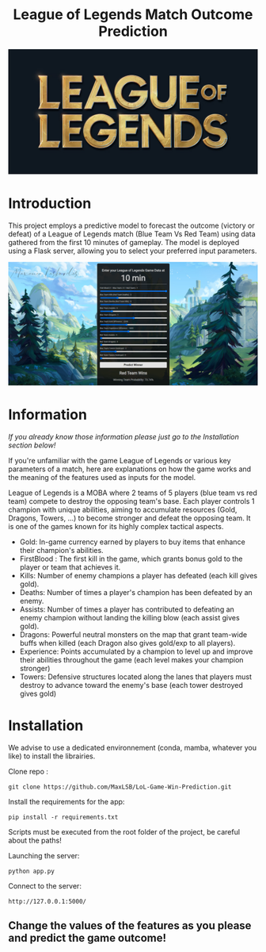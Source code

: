 <div align="center">
  <h1>League of Legends Match Outcome Prediction</h1>
  <img src="images/lol_logo.png" alt="LoL Logo" width="600"/>
</div>

# Introduction

This project employs a predictive model to forecast the outcome (victory or defeat) of a League of Legends match (Blue Team Vs Red Team) using data gathered from the first 10 minutes of gameplay. The model is deployed using a Flask server, allowing you to select your preferred input parameters.

<div align="center">
  <img src="images/interface.png" alt="Interface" width="600"/>
</div>

# Information
_If you already know those information please just go to the Installation section below!_

If you're unfamiliar with the game League of Legends or various key parameters of a match, here are explanations on how the game works and the meaning of the features used as inputs for the model.

League of Legends is a MOBA where 2 teams of 5 players (blue team vs red team) compete to destroy the opposing team's base. Each player controls 1 champion with unique abilities, aiming to accumulate resources (Gold, Dragons, Towers, ...) to become stronger and defeat the opposing team. It is one of the games known for its highly complex tactical aspects.

- Gold: In-game currency earned by players to buy items that enhance their champion's abilities.
- FirstBlood : The first kill in the game, which grants bonus gold to the player or team that achieves it.
- Kills: Number of enemy champions a player has defeated (each kill gives gold).
- Deaths: Number of times a player's champion has been defeated by an enemy.
- Assists: Number of times a player has contributed to defeating an enemy champion without landing the killing blow (each assist gives gold).
- Dragons: Powerful neutral monsters on the map that grant team-wide buffs when killed (each Dragon also gives gold/exp to all players).
- Experience: Points accumulated by a champion to level up and improve their abilities throughout the game (each level makes your champion stronger)
- Towers: Defensive structures located along the lanes that players must destroy to advance toward the enemy's base (each tower destroyed gives gold)

# Installation

We advise to use a dedicated environnement (conda, mamba, whatever you like) to install the librairies.

Clone repo :
```
git clone https://github.com/MaxLSB/LoL-Game-Win-Prediction.git
```

Install the requirements for the app:
```
pip install -r requirements.txt
```

Scripts must be executed from the root folder of the project, be careful about the paths!

Launching the server:
```
python app.py
```

Connect to the server:
```
http://127.0.0.1:5000/
```
<h2> Change the values of the features as you please and predict the game outcome! </h2>
